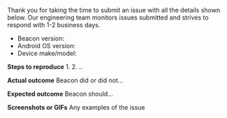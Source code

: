 Thank you for taking the time to submit an issue with all the details shown below. Our engineering team monitors issues submitted and strives to respond with 1-2 business days.

* Beacon version: 
* Android OS version:
* Device make/model:

**Steps to reproduce**
1. 
2.
..

**Actual outcome**
Beacon did or did not...

**Expected outcome**
Beacon should...

**Screenshots or GIFs**
Any examples of the issue
